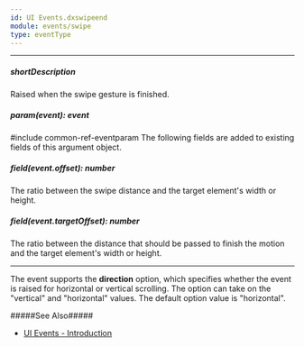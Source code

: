 ```yaml
---
id: UI Events.dxswipeend
module: events/swipe
type: eventType
---
```

---
##### shortDescription
Raised when the swipe gesture is finished.

##### param(event): event
#include common-ref-eventparam The following fields are added to existing fields of this argument object.

##### field(event.offset): number
The ratio between the swipe distance and the target element's width or height.

##### field(event.targetOffset): number
The ratio between the distance that should be passed to finish the motion and the target element's width or height.

---
The event supports the **direction** option, which specifies whether the event is raised for horizontal or vertical scrolling. The option can take on the "vertical" and "horizontal" values. The default option value is "horizontal".

#####See Also#####
- [UI Events - Introduction](/api-reference/10%20UI%20Widgets/UI%20Events '/Documentation/ApiReference/UI_Widgets/UI_Events/')